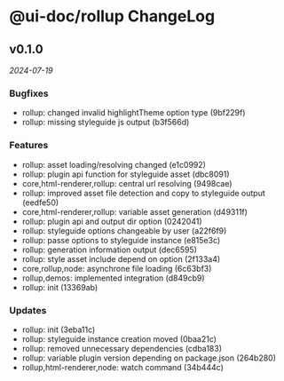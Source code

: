 # @ui-doc/rollup ChangeLog

## v0.1.0

_2024-07-19_

### Bugfixes

- rollup: changed invalid highlightTheme option type (9bf229f)
- rollup: missing styleguide js output (b3f566d)

### Features

- rollup: asset loading/resolving changed (e1c0992)
- rollup: plugin api function for styleguide asset (dbc8091)
- core,html-renderer,rollup: central url resolving (9498cae)
- rollup: improved asset file detection and copy to styleguide output (eedfe50)
- core,html-renderer,rollup: variable asset generation (d49311f)
- rollup: plugin api and output dir option (0242041)
- rollup: styleguide options changeable by user (a22f6f9)
- rollup: passe options to styleguide instance (e815e3c)
- rollup: generation information output (dec6595)
- rollup: style asset include depend on option (2f133a4)
- core,rollup,node: asynchrone file loading (6c63bf3)
- rollup,demos: implemented integration (d849cb9)
- rollup: init (13369ab)

### Updates

- rollup: init (3eba11c)
- rollup: styleguide instance creation moved (0baa21c)
- rollup: removed unnecessary dependencies (cdba183)
- rollup: variable plugin version depending on package.json (264b280)
- rollup,html-renderer,node: watch command (34b444c)
